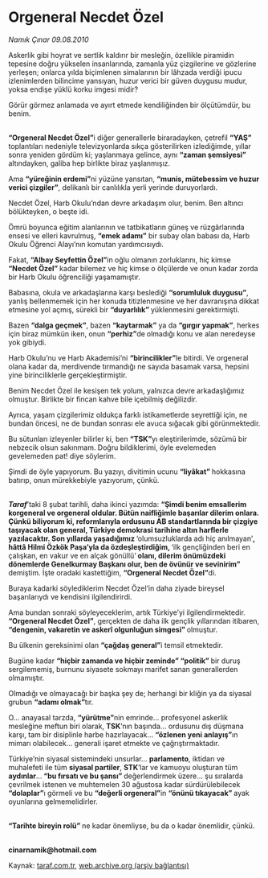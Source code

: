 # Orgeneral Necdet Özel

*Namık Çınar 09.08.2010*

<div class="yazi"><p>Askerlik gibi hoyrat ve sertlik kaldırır bir mesleğin, özellikle piramidin tepesine doğru yükselen insanlarında, zamanla yüz çizgilerine ve gözlerine yerleşen; onlarca yılda biçimlenen simalarının bir lâhzada verdiği ipucu izlenimlerden bilincime yansıyan, huzur verici bir güven duygusu mudur, yoksa endişe yüklü korku imgesi midir?</p>
<p>Görür görmez anlamada ve ayırt etmede kendiliğinden bir ölçütümdür, bu benim.</p>
<p><b><br/>“Orgeneral Necdet Özel”</b>i diğer generallerle biraradayken, çetrefil <b>“YAŞ”</b> toplantıları nedeniyle televizyonlarda sıkça gösterilirken izlediğimde, yıllar sonra yeniden gördüm ki; yaşlanmaya gelince, aynı <b>“zaman şemsiyesi”</b> altındayken, galiba hep birlikte biraz yaşlanmışız. </p>
<p>Ama <b>“yüreğinin erdemi”</b>ni yüzüne yansıtan, <b>“munis, mütebessim ve huzur verici çizgiler”</b>, delikanlı bir canlılıkla yerli yerinde duruyorlardı. </p>
<p>Necdet Özel, Harb Okulu’ndan devre arkadaşım olur, benim. Ben altıncı bölükteyken, o beşte idi. </p>
<p>Ömrü boyunca eğitim alanlarının ve tatbikatların güneş ve rüzgârlarında ensesi ve elleri kavrulmuş, <b>“emek adamı”</b> bir subay olan babası da, Harb Okulu Öğrenci Alayı’nın komutan yardımcısıydı.</p>
<p>Fakat, <b>“Albay Seyfettin Özel”</b>in oğlu olmanın zorluklarını, hiç kimse <b>“Necdet Özel” </b>kadar bilemez ve hiç kimse o ölçülerde ve onun kadar zorda bir Harb Okulu öğrenciliği yaşamamıştır.</p>
<p>Babasına, okula ve arkadaşlarına karşı beslediği <b>“sorumluluk duygusu”</b>, yanlış bellenmemek için her konuda titizlenmesine ve her davranışına dikkat etmesine yol açmış, sürekli bir <b>“duyarlılık” </b>yüklenmesini gerektirmişti. </p>
<p>Bazen <b>“dalga geçmek”</b>, bazen <b>“kaytarmak”</b> ya da <b>“gırgır yapmak”</b>, herkes için biraz mümkün iken, onun <b>“perhiz”</b>de<b> </b>olmadığı konu ve alan neredeyse yok gibiydi.</p>
<p>Harb Okulu’nu ve Harb Akademisi’ni <b>“birincilikler”</b>le bitirdi. Ve orgeneral olana kadar da, merdivende tırmandığı ne sayıda basamak varsa, hepsini yine birinciliklerle gerçekleştirmiştir. </p>
<p>Benim Necdet Özel ile kesişen tek yolum, yalnızca devre arkadaşlığımız olmuştur. Birlikte bir fincan kahve bile içebilmiş değilizdir. </p>
<p>Ayrıca, yaşam çizgilerimiz oldukça farklı istikametlerde seyrettiği için, ne bundan öncesi, ne de bundan sonrası ele avuca sığacak gibi görünmektedir.</p>
<p>Bu sütunları izleyenler bilirler ki, ben <b>“TSK”</b>yı eleştirilerimde, sözümü bir nebzecik olsun sakınmam. Doğru bildiklerimi, öyle evelemeden gevelemeden pat! diye söylerim.</p>
<p>Şimdi de öyle yapıyorum. Bu yazıyı, divitimin ucunu <b>“liyâkat” </b>hokkasına batırıp, onun mürekkebiyle yazıyorum, çünkü.</p>
<p><b><i><br/>Taraf</i></b>’taki 8 şubat tarihli, daha ikinci yazımda: <b>“Şimdi benim emsallerim korgeneral ve orgeneral oldular. Bütün naifliğimle başarılar dilerim onlara. Çünkü biliyorum ki, reformlarıyla ordusunu AB standartlarında bir çizgiye taşıyacak olan general, Türkiye demokrasi tarihine altın harflerle yazılacaktır. Son yıllarda yaşadığımız </b>‘olumsuzluklarda adı hiç anılmayan’<b>, hâttâ Hilmi Özkök Paşa’yla da özdeşleştirdiğim, </b>‘ilk gençliğinden beri en çalışkan, en vakur ve en alçak gönüllü’<b> olanı, dilerim önümüzdeki dönemlerde Genelkurmay Başkanı olur, ben de övünür ve sevinirim”</b> demiştim. İşte oradaki kastettiğim, <b>“Orgeneral Necdet Özel”</b>di.</p>
<p>Buraya kadarki söylediklerim Necdet Özel’in daha ziyade bireysel başarılarıydı ve kendisini ilgilendirirdi. </p>
<p>Ama bundan sonraki söyleyeceklerim, artık Türkiye’yi ilgilendirmektedir. <b>“Orgeneral Necdet Özel”</b>, gerçekten de daha ilk gençlik yıllarından itibaren, <b>“dengenin, vakaretin ve askerî olgunluğun simgesi” </b>olmuştur.</p>
<p>Bu ülkenin gereksinimi olan <b>“çağdaş general”</b>i temsil etmektedir. </p>
<p>Bugüne kadar <b>“hiçbir zamanda ve hiçbir zeminde” “politik” </b>bir duruş sergilememiş, burnunu siyasete sokmayı marifet sanan generallerden olmamıştır.</p>
<p>Olmadığı ve olmayacağı bir başka şey de; herhangi bir kliğin ya da siyasal grubun <b>“adamı olmak”</b>tır. </p>
<p>O... anayasal tarzda, <b>“yürütme”</b>nin emrinde... profesyonel askerlik mesleğine meftun biri olarak, <b>TSK</b>’nın başında... ordusunu dış düşmana karşı, tam bir disiplinle harbe hazırlayacak... <b>“özlenen yeni anlayış”</b>ın mimarı olabilecek... generali işaret etmekte ve çağrıştırmaktadır.</p>
<p>Türkiye’nin siyasal sistemindeki unsurlar... <b>parlamento</b>, iktidarı ve muhalefeti ile tüm <b>siyasal partiler</b>, <b>STK</b>’lar ve kamuoyu oluşturan tüm <b>aydınlar</b>...<b> “bu fırsatı ve bu şansı” </b>değerlendirmek üzere... şu sıralarda çevrilmek istenen ve muhtemelen 30 ağustosa kadar sürdürülebilecek <b>“dolaplar”</b>ı görmeli ve bu <b>“değerli orgeneral”</b>in <b>“önünü tıkayacak” </b>ayak oyunlarına gelmemelidirler.</p>
<p><b><br/>“Tarihte bireyin rolü” </b>ne kadar önemliyse, bu da o kadar önemlidir, çünkü.</p>
<p><b><br/>cinarnamik@hotmail.com </b></p></div>

Kaynak: [taraf.com.tr](http://www.taraf.com.tr:80/namik-cinar/makale-orgeneral-necdet-ozel.htm), [web.archive.org (arşiv bağlantısı)](http://web.archive.org/web/20100820035941/http://www.taraf.com.tr:80/namik-cinar/makale-orgeneral-necdet-ozel.htm)
